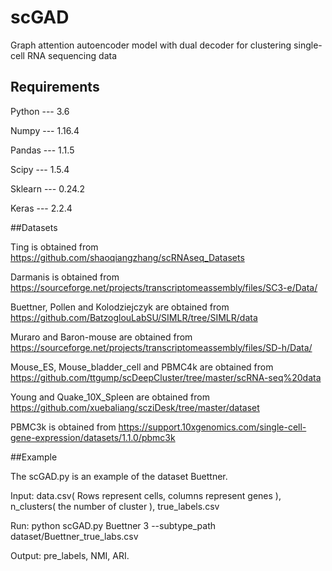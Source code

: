 # scGAD

Graph attention autoencoder model with dual decoder for clustering single-cell RNA sequencing data


## Requirements

Python --- 3.6

Numpy --- 1.16.4

Pandas --- 1.1.5

Scipy --- 1.5.4

Sklearn --- 0.24.2

Keras --- 2.2.4


##Datasets

Ting is obtained from https://github.com/shaoqiangzhang/scRNAseq_Datasets

Darmanis is obtained from https://sourceforge.net/projects/transcriptomeassembly/files/SC3-e/Data/

Buettner, Pollen and Kolodziejczyk are obtained from https://github.com/BatzoglouLabSU/SIMLR/tree/SIMLR/data

Muraro and Baron-mouse are obtained from https://sourceforge.net/projects/transcriptomeassembly/files/SD-h/Data/

Mouse_ES, Mouse_bladder_cell and PBMC4k are obtained from https://github.com/ttgump/scDeepCluster/tree/master/scRNA-seq%20data

Young and Quake_10X_Spleen are obtained from https://github.com/xuebaliang/scziDesk/tree/master/dataset

PBMC3k is obtained from https://support.10xgenomics.com/single-cell-gene-expression/datasets/1.1.0/pbmc3k


##Example

The scGAD.py is an example of the dataset Buettner.

Input: data.csv( Rows represent cells, columns represent genes ), n_clusters( the number of cluster ), true_labels.csv

Run: python scGAD.py Buettner 3 --subtype_path dataset/Buettner_true_labs.csv

Output: pre_labels, NMI, ARI.

